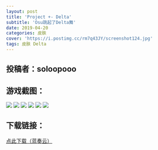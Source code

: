 ```yaml
---
layout: post
title: 'Project +- Delta'
subtitle: 'Osu跳起了Delta舞'
date: 2019-04-20
categories: 皮肤
cover: 'https://i.postimg.cc/rm7q43JY/screenshot124.jpg'
tags: 皮肤 Delta
---
```


## 投稿者：soloopooo

## 游戏截图：

<img src="https://i.postimg.cc/ZnPLG9wP/screenshot166.jpg">

<img src="https://i.postimg.cc/QdYqZZJz/screenshot167.jpg">

<img src="https://i.postimg.cc/qqrsxJpN/screenshot168.jpg">

<img src="https://i.postimg.cc/YC013yBz/screenshot169.jpg">

<img src="https://i.postimg.cc/W3vFQ5CK/screenshot170.jpg">

<img src="https://i.postimg.cc/7ZJ5bvyd/screenshot171.jpg">



## 下载链接：

[点此下载（蓝奏云）](https://www.lanzous.com/i3ssjsb)